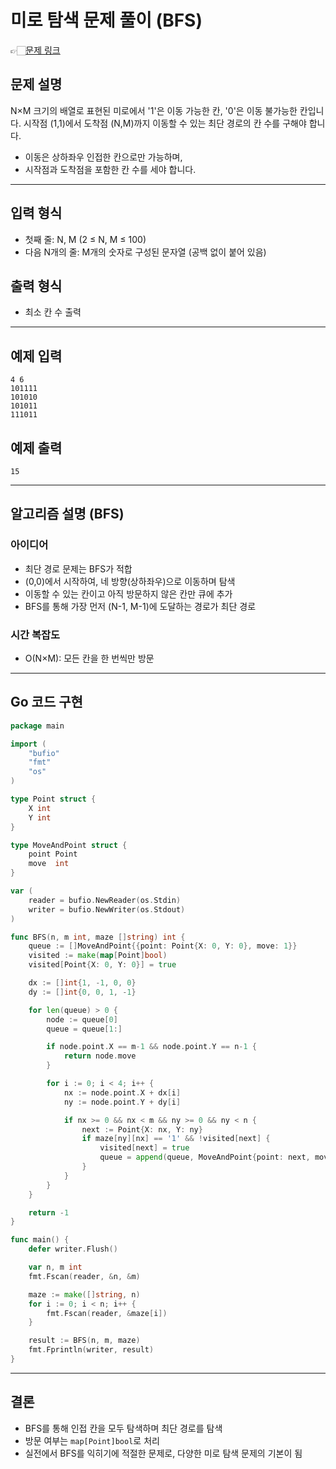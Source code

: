 # 미로 탐색 문제 풀이 (BFS)
👉🏻[문제 링크](https://www.acmicpc.net/problem/2178)

## 문제 설명

N×M 크기의 배열로 표현된 미로에서 '1'은 이동 가능한 칸, '0'은 이동 불가능한 칸입니다. 
시작점 (1,1)에서 도착점 (N,M)까지 이동할 수 있는 최단 경로의 칸 수를 구해야 합니다.
- 이동은 상하좌우 인접한 칸으로만 가능하며,
- 시작점과 도착점을 포함한 칸 수를 세야 합니다.

---

## 입력 형식
- 첫째 줄: N, M (2 ≤ N, M ≤ 100)
- 다음 N개의 줄: M개의 숫자로 구성된 문자열 (공백 없이 붙어 있음)

## 출력 형식
- 최소 칸 수 출력

---

## 예제 입력
```
4 6
101111
101010
101011
111011
```

## 예제 출력
```
15
```

---

## 알고리즘 설명 (BFS)

### 아이디어
- 최단 경로 문제는 BFS가 적합
- (0,0)에서 시작하여, 네 방향(상하좌우)으로 이동하며 탐색
- 이동할 수 있는 칸이고 아직 방문하지 않은 칸만 큐에 추가
- BFS를 통해 가장 먼저 (N-1, M-1)에 도달하는 경로가 최단 경로

### 시간 복잡도
- O(N×M): 모든 칸을 한 번씩만 방문

---

## Go 코드 구현
```go
package main

import (
	"bufio"
	"fmt"
	"os"
)

type Point struct {
	X int
	Y int
}

type MoveAndPoint struct {
	point Point
	move  int
}

var (
	reader = bufio.NewReader(os.Stdin)
	writer = bufio.NewWriter(os.Stdout)
)

func BFS(n, m int, maze []string) int {
	queue := []MoveAndPoint{{point: Point{X: 0, Y: 0}, move: 1}}
	visited := make(map[Point]bool)
	visited[Point{X: 0, Y: 0}] = true

	dx := []int{1, -1, 0, 0}
	dy := []int{0, 0, 1, -1}

	for len(queue) > 0 {
		node := queue[0]
		queue = queue[1:]

		if node.point.X == m-1 && node.point.Y == n-1 {
			return node.move
		}

		for i := 0; i < 4; i++ {
			nx := node.point.X + dx[i]
			ny := node.point.Y + dy[i]

			if nx >= 0 && nx < m && ny >= 0 && ny < n {
				next := Point{X: nx, Y: ny}
				if maze[ny][nx] == '1' && !visited[next] {
					visited[next] = true
					queue = append(queue, MoveAndPoint{point: next, move: node.move + 1})
				}
			}
		}
	}

	return -1
}

func main() {
	defer writer.Flush()

	var n, m int
	fmt.Fscan(reader, &n, &m)

	maze := make([]string, n)
	for i := 0; i < n; i++ {
		fmt.Fscan(reader, &maze[i])
	}

	result := BFS(n, m, maze)
	fmt.Fprintln(writer, result)
}
```

---

## 결론
- BFS를 통해 인접 칸을 모두 탐색하며 최단 경로를 탐색
- 방문 여부는 `map[Point]bool`로 처리
- 실전에서 BFS를 익히기에 적절한 문제로, 다양한 미로 탐색 문제의 기본이 됨
